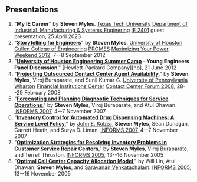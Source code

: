 ## Presentations

1. "**My IE Career**" by **Steven Myles**.  [Texas Tech University][ttu]
  [Department of Industrial, Manufacturing & Systems Enginering][ttuimse]
  [IE 2401][ie2401] guest presentation, 25 April 2023
2. "[**Storytelling for Engineers**][storytelling]" by **Steven Myles**. 
  [University of Houston][uh] [Cullen College of Engineering][cullen] 
  [PROMES][promes] [Maximizing Your Power Weekend 2012][mypw], 7--8 September
  2012
3. "**[University of Houston Engineering Summer Camp][uhcamp] - Young Engineers 
  Panel Discussion**," [Hewlett-Packard Company][hp], 21 June 2012
4. "[**Projecting Outsourced Contact Center Agent Availability**][posccaa],"
  by **Steven Myles**, Viroj Buraparate, and Sunil Kumar G. [University of 
  Pennsylvania][upenn] [Wharton][wharton] [Financial Institutions Center][fic] 
  [Contact Center Forum 2008][ccforum], 28--29 February 2008
5. "[**Forecasting and Planning Diagnostic Techniques for Service Operations**][informs07pres],"
  by **Steven Myles**, Viroj Buraparate, and Atul Dhawan.  [INFORMS 2007][informs07], 
  4--7 November 2007
6. "[**Inventory Control for Automated Drug Dispensing Machines: A Service Level 
  Policy**][informs07pres]," by [John E. Kobza][jek], **Steven Myles**, Sean Dunagan, Garrett 
  Heath, and Surya D. Liman. [INFORMS 2007][informs07], 4--7 November 2007
7. "[**Optimization Strategies for Resolving Inventory Problems in Customer Service 
  Repair Centers**][informs05pres]," by **Steven Myles**, Viroj Buraparate, and 
  Terrell Thruston. [INFORMS 2005][informs05], 13--16 November 2005
8. "[**Optimal Call Center Capacity Allocation Model**][informs05pres]," by Will 
  Lin, Atul Dhawan, **Steven Myles**, and [Saravanan Venkatachalam][saravanan]. 
  [INFORMS 2005][informs05], 13--16 November 2005

[ttu]: https://www.ttu.edu/
[ttuimse]: https://www.depts.ttu.edu/imse/
[ie2401]: https://catalog.ttu.edu/preview_course_nopop.php?catoid=19&coid=110250
[storytelling]: https://stevemyles.site/blog/2012/09/09/storytelling-for-engineers/
[uh]: https://www.uh.edu/
[cullen]: https://www.egr.uh.edu/
[promes]: http://promes.egr.uh.edu/
[mypw]: https://stevemyles.site/blog/2012/09/09/uh-maximizing-your-power-weekend/
[uhcamp]: https://www.egr.uh.edu/camps
[posccaa]: https://stevemyles.site/blog/2008/02/29/projecting-outsourced-contact-center-agent-availability/
[upenn]: https://www.upenn.edu/
[wharton]: https://www.wharton.upenn.edu/
[fic]: https://fic.wharton.upenn.edu/fic/
[ccforum]: https://web.archive.org/web/20100623190502/http://fic.wharton.upenn.edu/fic/call%20center%2008/agenda.htm
[informs07pres]: https://stevemyles.site/blog/2007/10/30/informs-2007-presentations/
[jek]: https://ise.utk.edu/people/john-e-kobza/
[informs07]: https://web.archive.org/web/20140731003202/http://meetings2.informs.org/Seattle07/
[informs05pres]: https://stevemyles.site/blog/2005/11/11/informs-2005-presentations/
[informs05]: https://web.archive.org/web/20170524053146/http://meetings2.informs.org/NO2005/
[saravanan]: https://engineering.wayne.edu/profile/saravanan.venkatachalam/